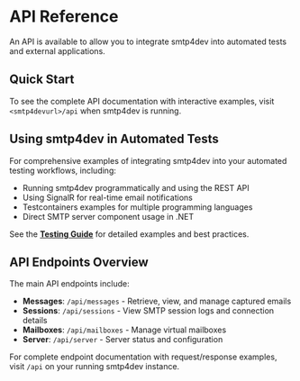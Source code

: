 # API Reference

An API is available to allow you to integrate smtp4dev into automated tests and external applications.

## Quick Start

To see the complete API documentation with interactive examples, visit `<smtp4devurl>/api` when smtp4dev is running.

## Using smtp4dev in Automated Tests

For comprehensive examples of integrating smtp4dev into your automated testing workflows, including:

- Running smtp4dev programmatically and using the REST API
- Using SignalR for real-time email notifications  
- Testcontainers examples for multiple programming languages
- Direct SMTP server component usage in .NET

See the **[Testing Guide](Testing.md)** for detailed examples and best practices.

## API Endpoints Overview

The main API endpoints include:

- **Messages**: `/api/messages` - Retrieve, view, and manage captured emails
- **Sessions**: `/api/sessions` - View SMTP session logs and connection details  
- **Mailboxes**: `/api/mailboxes` - Manage virtual mailboxes
- **Server**: `/api/server` - Server status and configuration

For complete endpoint documentation with request/response examples, visit `/api` on your running smtp4dev instance.